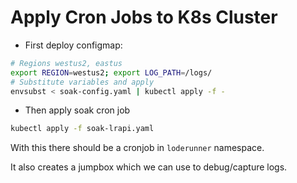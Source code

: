 # Apply Cron Jobs to K8s Cluster

- First deploy configmap:

```bash
# Regions westus2, eastus
export REGION=westus2; export LOG_PATH=/logs/
# Substitute variables and apply
envsubst < soak-config.yaml | kubectl apply -f -
```

- Then apply soak cron job

```bash
kubectl apply -f soak-lrapi.yaml
```

With this there should be a cronjob in `loderunner` namespace.

It also creates a jumpbox which we can use to debug/capture logs.
